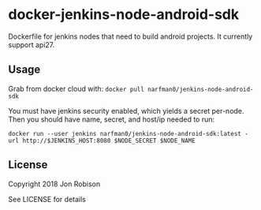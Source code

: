 # docker-jenkins-node-android-sdk

Dockerfile for jenkins nodes that need to build android projects. It currently
support api27.

## Usage

Grab from docker cloud with: `docker pull narfman0/jenkins-node-android-sdk`

You must have jenkins security enabled, which yields a secret per-node. Then
you should have name, secret, and host/ip needed to run:

`docker run --user jenkins narfman0/jenkins-node-android-sdk:latest -url http://$JENKINS_HOST:8080 $NODE_SECRET $NODE_NAME`

## License

Copyright 2018 Jon Robison

See LICENSE for details
